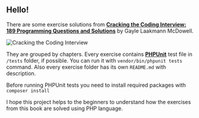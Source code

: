## Hello!
There are some exercise solutions from **[Cracking the Coding Interview: 189 Programming Questions and Solutions](https://www.amazon.com/Cracking-Coding-Interview-Programming-Questions/dp/0984782850)** by Gayle Laakmann McDowell.

![Cracking the Coding Interview](https://miro.medium.com/max/476/1*P7pTGa-PMfCq1VWuNJioig.png)

They are grouped by chapters. Every exercise contains **[PHPUnit](https://github.com/sebastianbergmann/phpunit)** test file in `/tests` folder, if possible. You can run it with `vendor/bin/phpunit tests` command. Also every exercise folder has its own `README.md` with description. 

Before running PHPUnit tests you need to install required packages with `composer install`

I hope this project helps to the beginners to understand how the exercises from this book are solved using PHP language.